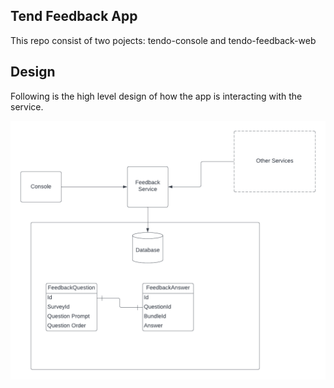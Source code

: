 ## Tend Feedback App
This repo consist of two pojects: tendo-console and tendo-feedback-web


## Design
Following is the high level design of how the app is interacting with the service.

![alt text](TendoFeedBackApp.png)

